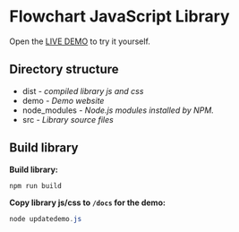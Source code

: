 # Flowchart JavaScript Library

Open the [LIVE DEMO](https://hlhielkema.github.io/flowchart/) to try it yourself.

## Directory structure

- dist - *compiled library js and css*
- demo - *Demo website*
- node_modules - *Node.js modules installed by NPM.*
- src - *Library source files*

## Build library

**Build library:**
``` ps1
npm run build
```

**Copy library js/css to `/docs` for the demo:**
``` ps1
node updatedemo.js
```